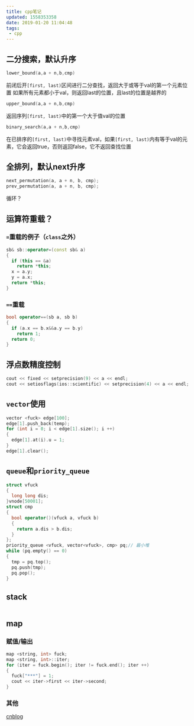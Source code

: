 ```yaml
---
title: cpp笔记
updated: 1558353358
date: 2019-01-20 11:04:48
tags:
 - cpp
---
```


## 二分搜索，默认升序

```cpp
lower_bound(a,a + n,b,cmp)
```

前闭后开`[first, last)`区间进行二分查找，返回大于或等于val的第一个元素位置
如果所有元素都小于val，则返回last的位置，且last的位置是越界的

```cpp
upper_bound(a,a + n,b,cmp)
```

返回序列`[first, last)`中的第一个大于值val的位置

```cpp
binary_search(a,a + n,b,cmp)
```

在已排序的`[first, last)`中寻找元素val，如果`[first, last)`内有等于val的元素，它会返回true，否则返回false，它不返回查找位置

## 全排列，默认next升序

```cpp
next_permutation(a, a + n, b, cmp);
prev_permutation(a, a + n, b, cmp);
```

循环？

## 运算符重载？

### `=`重载的例子（`class`之外）

```cpp
sb& sb::operator=(const sb& a)
{
  if (this == &a)
    return *this;
  x = a.y;
  y = a.x;
  return *this;
}
```

### `==`重载

```cpp
bool operator==(sb a, sb b)
{
  if (a.x == b.x&&a.y == b.y)
    return 1;
  return 0;
}
```

## 浮点数精度控制

```cpp
cout << fixed << setprecision(9) << a << endl;
cout << setiosflags(ios::scientific) << setprecision(4) << a << endl;
```

## `vector`使用

```cpp
vector <fuck> edge[100];
edge[1].push_back(temp);
for (int i = 0; i < edge[1].size(); i ++)
{
  edge[1].at(i).u = 1;
}
edge[1].clear();
```

## `queue`和`priority_queue`

```cpp
struct vfuck
{
  long long dis;
}vnode[50001];
struct cmp
{
  bool operator()(vfuck a, vfuck b)
  {
    return a.dis > b.dis;
  }
};
priority_queue <vfuck, vector<vfuck>, cmp> pq;// 最小堆
while (pq.empty() == 0)
{
  tmp = pq.top();
  pq.push(tmp);
  pq.pop();
}
```

## stack

```cpp

```

## map

### 赋值/输出

```cpp
map <string, int> fuck;
map <string, int>::iter;
for (iter = fuck.begin(); iter != fuck.end(); iter ++)
{
  fuck["***"] = 1;
  cout << iter->first << iter->second;
}
```

### 其他

[cnblog](https://www.cnblogs.com/fnlingnzb-learner/p/5833051.html)
